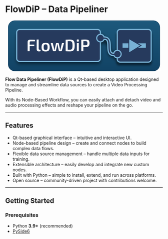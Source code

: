 # FlowDiP – Data Pipeliner

<p align="center">
<img src="./resources/FlowDiP_wide.svg">
</p>

**Flow Data Pipeliner (FlowDiP)** is a Qt-based desktop application designed to manage and streamline data sources to create a Video Processing Pipeline.

With its Node-Based Workflow, you can easily attach and detach video and audio processing effects and reshape your pipeline on the go.

---

## Features

- Qt-based graphical interface – intuitive and interactive UI.
- Node-based pipeline design – create and connect nodes to build complex data flows.
- Flexible data source management – handle multiple data inputs for training.
- Extensible architecture – easily develop and integrate new custom nodes.
- Built with Python – simple to install, extend, and run across platforms.
- Open source – community-driven project with contributions welcome.

---

## Getting Started

### Prerequisites

- Python **3.9+** (recommended)
- [PySide6](https://doc.qt.io/qtforpython/)
